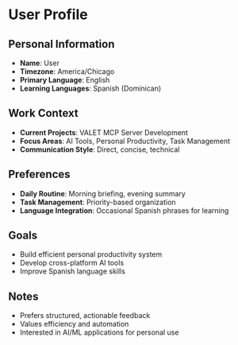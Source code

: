 # User Profile

## Personal Information
- **Name**: User
- **Timezone**: America/Chicago
- **Primary Language**: English
- **Learning Languages**: Spanish (Dominican)

## Work Context
- **Current Projects**: VALET MCP Server Development
- **Focus Areas**: AI Tools, Personal Productivity, Task Management
- **Communication Style**: Direct, concise, technical

## Preferences
- **Daily Routine**: Morning briefing, evening summary
- **Task Management**: Priority-based organization
- **Language Integration**: Occasional Spanish phrases for learning

## Goals
- Build efficient personal productivity system
- Develop cross-platform AI tools
- Improve Spanish language skills

## Notes
- Prefers structured, actionable feedback
- Values efficiency and automation
- Interested in AI/ML applications for personal use